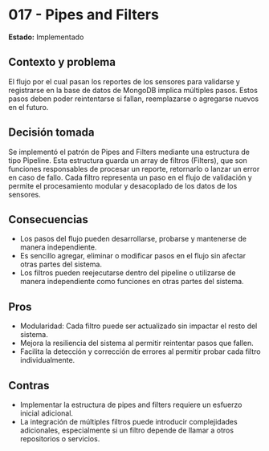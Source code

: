 # 017 - Pipes and Filters

**Estado:** Implementado

## Contexto y problema
El flujo por el cual pasan los reportes de los sensores para validarse y registrarse en la base de datos de MongoDB implica múltiples pasos. Estos pasos deben poder reintentarse si fallan, reemplazarse o agregarse nuevos en el futuro.

## Decisión tomada
Se implementó el patrón de Pipes and Filters mediante una estructura de tipo Pipeline. Esta estructura guarda un array de filtros (Filters), que son funciones responsables de procesar un reporte, retornarlo o lanzar un error en caso de fallo. Cada filtro representa un paso en el flujo de validación y permite el procesamiento modular y desacoplado de los datos de los sensores.

## Consecuencias
- Los pasos del flujo pueden desarrollarse, probarse y mantenerse de manera independiente.
- Es sencillo agregar, eliminar o modificar pasos en el flujo sin afectar otras partes del sistema.
- Los filtros pueden reejecutarse dentro del pipeline o utilizarse de manera independiente como funciones en otras partes del sistema.

## Pros
- Modularidad: Cada filtro puede ser actualizado sin impactar el resto del sistema.
- Mejora la resiliencia del sistema al permitir reintentar pasos que fallen.
- Facilita la detección y corrección de errores al permitir probar cada filtro individualmente.

## Contras
- Implementar la estructura de pipes and filters requiere un esfuerzo inicial adicional.
- La integración de múltiples filtros puede introducir complejidades adicionales, especialmente si un filtro depende de llamar a otros repositorios o servicios.
